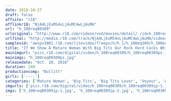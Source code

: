 ```yaml
---
date: 2018-10-27
draft: false
affsite: "r18"
afflinkr18: "NjA4LjEuMS4xLjAuMC4wLjAuMA"
url: "h_100req00309"
urloriginal: "http://www.r18.com/videos/vod/movies/detail/-/id=h_100req00309"
urlfinal: "http://media.r18.com/track/NjA4LjEuMS4xLjAuMC4wLjAuMA/videos/vod/movies/detail/-/id=h_100req00309"
samplevid: "awspv3001.r18.com/litevideo/freepv/h/h_1/h_100eq309/h_100eq309_dmb_w.mp4"
title: "If We Show A Mature Woman With Big Tits Our Rock Hard Cocks While On A Business Trip Massage, Will That Blow Her Mind? Her Voluptuous Body Can No Longer Hold Back Her Erupting Lust Because Deep Down Inside, She Was Waiting For This!"
mainimgurl: "pics.r18.com/digital/video/h_100req00309/h_100req00309ps.jpg"
mainimgs: "h_100req00309ps.jpg"
releasedate: "Oct. 10, 2016"
duration: 240
productioncomp: "Bullitt"
girls: ['----']
categories: ['Mature Woman', 'Big Tits', 'Big Tits Lover', 'Voyeur', 'Amateur', 'Massage', 'Creampie', 'Over 4 Hours', 'Hi-Def']
imgurls: ['pics.r18.com/digital/video/h_100req00309/h_100req00309jp-1.jpg', 'pics.r18.com/digital/video/h_100req00309/h_100req00309jp-2.jpg', 'pics.r18.com/digital/video/h_100req00309/h_100req00309jp-3.jpg', 'pics.r18.com/digital/video/h_100req00309/h_100req00309jp-4.jpg', 'pics.r18.com/digital/video/h_100req00309/h_100req00309jp-5.jpg', 'pics.r18.com/digital/video/h_100req00309/h_100req00309jp-6.jpg', 'pics.r18.com/digital/video/h_100req00309/h_100req00309jp-7.jpg', 'pics.r18.com/digital/video/h_100req00309/h_100req00309jp-8.jpg', 'pics.r18.com/digital/video/h_100req00309/h_100req00309jp-9.jpg', 'pics.r18.com/digital/video/h_100req00309/h_100req00309jp-10.jpg', 'pics.r18.com/digital/video/h_100req00309/h_100req00309jp-11.jpg', 'pics.r18.com/digital/video/h_100req00309/h_100req00309jp-12.jpg', 'pics.r18.com/digital/video/h_100req00309/h_100req00309jp-13.jpg', 'pics.r18.com/digital/video/h_100req00309/h_100req00309jp-14.jpg', 'pics.r18.com/digital/video/h_100req00309/h_100req00309jp-15.jpg', 'pics.r18.com/digital/video/h_100req00309/h_100req00309jp-16.jpg', 'pics.r18.com/digital/video/h_100req00309/h_100req00309jp-17.jpg', 'pics.r18.com/digital/video/h_100req00309/h_100req00309jp-18.jpg', 'pics.r18.com/digital/video/h_100req00309/h_100req00309jp-19.jpg', 'pics.r18.com/digital/video/h_100req00309/h_100req00309jp-20.jpg']
imgs: ['h_100req00309jp-1.jpg', 'h_100req00309jp-2.jpg', 'h_100req00309jp-3.jpg', 'h_100req00309jp-4.jpg', 'h_100req00309jp-5.jpg', 'h_100req00309jp-6.jpg', 'h_100req00309jp-7.jpg', 'h_100req00309jp-8.jpg', 'h_100req00309jp-9.jpg', 'h_100req00309jp-10.jpg', 'h_100req00309jp-11.jpg', 'h_100req00309jp-12.jpg', 'h_100req00309jp-13.jpg', 'h_100req00309jp-14.jpg', 'h_100req00309jp-15.jpg', 'h_100req00309jp-16.jpg', 'h_100req00309jp-17.jpg', 'h_100req00309jp-18.jpg', 'h_100req00309jp-19.jpg', 'h_100req00309jp-20.jpg']
---
```

